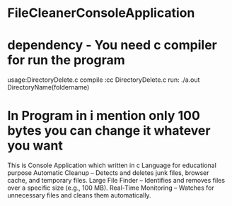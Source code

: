# FileCleanerConsoleApplication
# dependency - You need c compiler for run the program
usage:DirectoryDelete.c
compile :cc DirectoryDelete.c
run: ./a.out DirectoryName(foldername)

# In Program in i mention only 100 bytes you can change it whatever you want


This is Console Application which written in c Language for educational purpose
Automatic Cleanup – Detects and deletes junk files, browser cache, and temporary files.
Large File Finder – Identifies and removes files over a specific size (e.g., 100 MB).
Real-Time Monitoring – Watches for unnecessary files and cleans them automatically.
